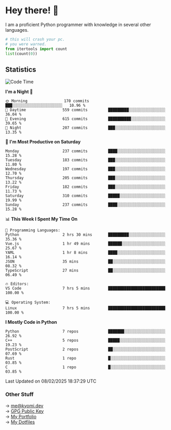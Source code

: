 # Hey there! 👋

I am a proficient Python programmer with knowledge in several other languages.

```py
# this will crash your pc.
# you were warned.
from itertools import count
list(count(0))
```

## Statistics
<!--START_SECTION:waka-->
![Code Time](http://img.shields.io/badge/Code%20Time-1%2C727%20hrs%209%20mins-blue)

**I'm a Night 🦉** 

```text
🌞 Morning                170 commits         ███░░░░░░░░░░░░░░░░░░░░░░   10.96 % 
🌆 Daytime                559 commits         █████████░░░░░░░░░░░░░░░░   36.04 % 
🌃 Evening                615 commits         ██████████░░░░░░░░░░░░░░░   39.65 % 
🌙 Night                  207 commits         ███░░░░░░░░░░░░░░░░░░░░░░   13.35 % 
```
📅 **I'm Most Productive on Saturday** 

```text
Monday                   237 commits         ████░░░░░░░░░░░░░░░░░░░░░   15.28 % 
Tuesday                  183 commits         ███░░░░░░░░░░░░░░░░░░░░░░   11.80 % 
Wednesday                197 commits         ███░░░░░░░░░░░░░░░░░░░░░░   12.70 % 
Thursday                 205 commits         ███░░░░░░░░░░░░░░░░░░░░░░   13.22 % 
Friday                   182 commits         ███░░░░░░░░░░░░░░░░░░░░░░   11.73 % 
Saturday                 310 commits         █████░░░░░░░░░░░░░░░░░░░░   19.99 % 
Sunday                   237 commits         ████░░░░░░░░░░░░░░░░░░░░░   15.28 % 
```


📊 **This Week I Spent My Time On** 

```text
💬 Programming Languages: 
Python                   2 hrs 30 mins       █████████░░░░░░░░░░░░░░░░   35.36 % 
Vue.js                   1 hr 49 mins        ██████░░░░░░░░░░░░░░░░░░░   25.67 % 
YAML                     1 hr 8 mins         ████░░░░░░░░░░░░░░░░░░░░░   16.14 % 
JSON                     35 mins             ██░░░░░░░░░░░░░░░░░░░░░░░   08.32 % 
TypeScript               27 mins             ██░░░░░░░░░░░░░░░░░░░░░░░   06.49 % 

🔥 Editors: 
VS Code                  7 hrs 5 mins        █████████████████████████   100.00 % 

💻 Operating System: 
Linux                    7 hrs 5 mins        █████████████████████████   100.00 % 
```

**I Mostly Code in Python** 

```text
Python                   7 repos             ███████░░░░░░░░░░░░░░░░░░   26.92 % 
C++                      5 repos             █████░░░░░░░░░░░░░░░░░░░░   19.23 % 
PostScript               2 repos             ██░░░░░░░░░░░░░░░░░░░░░░░   07.69 % 
Rust                     1 repo              █░░░░░░░░░░░░░░░░░░░░░░░░   03.85 % 
C                        1 repo              █░░░░░░░░░░░░░░░░░░░░░░░░   03.85 % 
```




 Last Updated on 08/02/2025 18:37:29 UTC
<!--END_SECTION:waka-->

### Other Stuff

→ [me@kyomi.dev](mailto:me@kyomi.dev)\
→ [GPG Public Key](https://github.com/bitterteriyaki.gpg)\
→ [My Portfolio](https://kyomi.dev)\
→ [My Dotfiles](https://github.com/bitterteriyaki/dotfiles)
